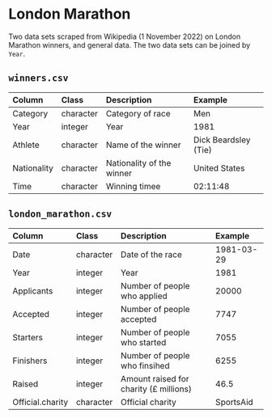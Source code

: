 # London Marathon

Two data sets scraped from Wikipedia (1 November 2022) on London Marathon winners, and general data. The two data sets can be joined by `Year`.

## `winners.csv`

|Column       |Class      |Description                |Example              |
|:------------|:----------|:--------------------------|:--------------------|
|Category     |character  |Category of race           |Men                  |
|Year         |integer    |Year                       |1981                 |
|Athlete      |character  |Name of the winner         |Dick Beardsley (Tie) |
|Nationality  |character  |Nationality of the winner  |United States        |
|Time         |character  |Winning timee              |02:11:48             |


## `london_marathon.csv`

|Column           |Class      |Description                                 |Example              |
|:----------------|:----------|:-------------------------------------------|:--------------------|
|Date             |character  |Date of the race                            |1981-03-29           |
|Year             |integer    |Year                                        |1981                 |
|Applicants       |integer    |Number of people who applied                |20000                |
|Accepted         |integer    |Number of people accepted                   |7747                 |
|Starters         |integer    |Number of people who started                |7055                 |
|Finishers        |integer    |Number of people who finsihed               |6255                 |
|Raised           |integer    |Amount raised for charity (£ millions)      |46.5                 |
|Official.charity |character  |Official charity                            |SportsAid            |

